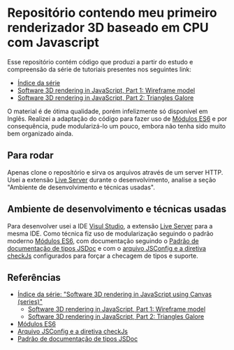 # Repositório contendo meu primeiro renderizador 3D baseado em CPU com Javascript

Esse repositório contém código que produzi a partir do estudo e compreensão da série de tutoriais presentes nos seguintes link:

* [Índice da série](https://kitsunegames.com/post/development/2016/07/11/canvas3d-3d-rendering-in-javascript/)
* [Software 3D rendering in JavaScript, Part 1: Wireframe model](https://kitsunegames.com/post/development/2016/07/11/canvas3d-3d-rendering-in-javascript/)
* [Software 3D rendering in JavaScript, Part 2: Triangles Galore](https://kitsunegames.com/post/development/2016/07/28/software-3d-rendering-in-javascript-pt2/)

O material é de ótima qualidade, porém infelizmente só disponível em Inglês.
Realizei a adaptação do código para fazer uso de [Módulos ES6](https://developer.mozilla.org/pt-BR/docs/Web/JavaScript/Guide/Modules) e por consequência, pude modularizá-lo um pouco, embora não tenha sido muito bem organizado ainda.

## Para rodar

Apenas clone o reposítório e sirva os arquivos através de um server HTTP. Usei a extensão [Live Server](https://marketplace.visualstudio.com/items?itemName=ritwickdey.LiveServer) durante o desenvolvimento, analise a seção "Ambiente de desenvolvimento e técnicas usadas".

## Ambiente de desenvolvimento e técnicas usadas

Para desenvolver usei a IDE [Visul Studio](https://code.visualstudio.com/), a extensão [Live Server](https://marketplace.visualstudio.com/items?itemName=ritwickdey.LiveServer) para a mesma IDE.
Como técnica fiz uso de modularização seguindo o padrão moderno [Módulos ES6](https://developer.mozilla.org/pt-BR/docs/Web/JavaScript/Guide/Modules), com documentação seguindo o [Padrão de documentação de tipos JSDoc](https://jsdoc.app/) e com o [arquivo JSConfig e a diretiva checkJs](https://code.visualstudio.com/docs/languages/jsconfig) configurados para forçar a checagem de tipos e suporte.

## Referências

* [Índice da série: "Software 3D rendering in JavaScript using Canvas (series)"](https://kitsunegames.com/post/development/2016/07/11/canvas3d-3d-rendering-in-javascript/)
  * [Software 3D rendering in JavaScript, Part 1: Wireframe model](https://kitsunegames.com/post/development/2016/07/11/canvas3d-3d-rendering-in-javascript/)
  * [Software 3D rendering in JavaScript, Part 2: Triangles Galore](https://kitsunegames.com/post/development/2016/07/28/software-3d-rendering-in-javascript-pt2/)
* [Módulos ES6](https://developer.mozilla.org/pt-BR/docs/Web/JavaScript/Guide/Modules)
* [Arquivo JSConfig e a diretiva checkJs](https://code.visualstudio.com/docs/languages/jsconfig)
* [Padrão de documentação de tipos JSDoc](https://jsdoc.app/)
